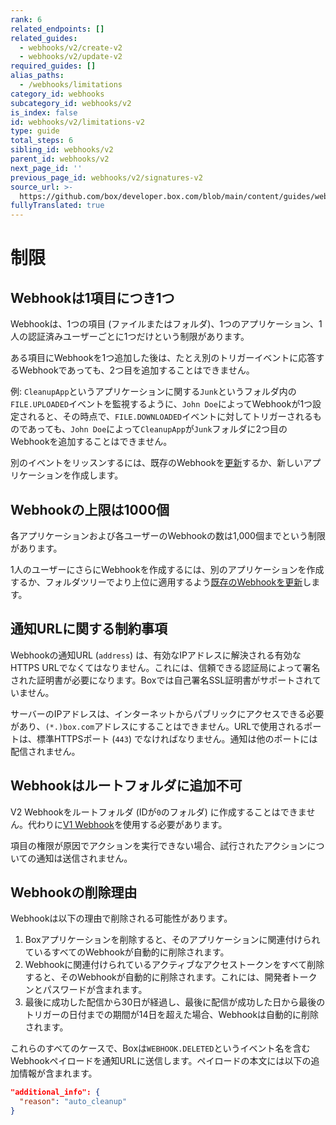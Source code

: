 ```yaml
---
rank: 6
related_endpoints: []
related_guides:
  - webhooks/v2/create-v2
  - webhooks/v2/update-v2
required_guides: []
alias_paths:
  - /webhooks/limitations
category_id: webhooks
subcategory_id: webhooks/v2
is_index: false
id: webhooks/v2/limitations-v2
type: guide
total_steps: 6
sibling_id: webhooks/v2
parent_id: webhooks/v2
next_page_id: ''
previous_page_id: webhooks/v2/signatures-v2
source_url: >-
  https://github.com/box/developer.box.com/blob/main/content/guides/webhooks/v2/limitations-v2.md
fullyTranslated: true
---
```

# 制限

## Webhookは1項目につき1つ

Webhookは、1つの項目 (ファイルまたはフォルダ)、1つのアプリケーション、1人の認証済みユーザーごとに1つだけという制限があります。

ある項目にWebhookを1つ追加した後は、たとえ別のトリガーイベントに応答するWebhookであっても、2つ目を追加することはできません。

例: `CleanupApp`というアプリケーションに関する`Junk`というフォルダ内の`FILE.UPLOADED`イベントを監視するように、`John Doe`によってWebhookが1つ設定されると、その時点で、`FILE.DOWNLOADED`イベントに対してトリガーされるものであっても、`John Doe`によって`CleanupApp`が`Junk`フォルダに2つ目のWebhookを追加することはできません。

別のイベントをリッスンするには、既存のWebhookを[更新][update]するか、新しいアプリケーションを作成します。

## Webhookの上限は1000個

各アプリケーションおよび各ユーザーのWebhookの数は1,000個までという制限があります。

1人のユーザーにさらにWebhookを作成するには、別のアプリケーションを作成するか、フォルダツリーでより上位に適用するよう[既存のWebhookを更新][update]します。

## 通知URLに関する制約事項

Webhookの通知URL (`address`) は、有効なIPアドレスに解決される有効なHTTPS URLでなくてはなりません。これには、信頼できる認証局によって署名された証明書が必要になります。Boxでは自己署名SSL証明書がサポートされていません。

サーバーのIPアドレスは、インターネットからパブリックにアクセスできる必要があり、`(*.)box.com`アドレスにすることはできません。URLで使用されるポートは、標準HTTPSポート (`443`) でなければなりません。通知は他のポートには配信されません。

## Webhookはルートフォルダに追加不可

V2 Webhookをルートフォルダ (IDが`0`のフォルダ) に作成することはできません。代わりに[V1 Webhook][v1]を使用する必要があります。

<Message type="notice">

項目の権限が原因でアクションを実行できない場合、試行されたアクションについての通知は送信されません。

</Message>

## Webhookの削除理由

Webhookは以下の理由で削除される可能性があります。

1. Boxアプリケーションを削除すると、そのアプリケーションに関連付けられているすべてのWebhookが自動的に削除されます。
2. Webhookに関連付けられているアクティブなアクセストークンをすべて削除すると、そのWebhookが自動的に削除されます。これには、開発者トークンとパスワードが含まれます。
3. 最後に成功した配信から30日が経過し、最後に配信が成功した日から最後のトリガーの日付までの期間が14日を超えた場合、Webhookは自動的に削除されます。

これらのすべてのケースで、Boxは`WEBHOOK.DELETED`というイベント名を含むWebhookペイロードを通知URLに送信します。ペイロードの本文には以下の追加情報が含まれます。

```json
"additional_info": {
  "reason": "auto_cleanup"
}
```

[v1]: g://webhooks/v1

[update]: g://webhooks/v2/update-v2
